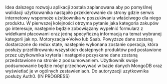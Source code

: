Idea dalszego rozwoju aplikacji została zaplanowana aby po pomyślnej walidacji użytkowanika nastąpiło przekierowanie do strony gdzie serwis internetowy wspomoże użytkownika w poszukiwaniu właściwego dla niego produktu. W pierwszej kolejności otrzyma pytanie jaka kategoria zakupów go interesuje, następnie będzie zobowiązany wypełnić formularz z widełkami płacowami oraz jedną specyficzną informacją na temat wybranej kategorii jak np. Motoryzacja=>Volvo lub Saab. Powyższe dane zostaną dostarczone do redux state, następnie wykonana zostanie operacja, która posłuży przefiltrowaniu wszystkich dostępnych produktów pod postawione przez użytkownika kryteria i następnie pozyskane dane zostaną przedstawione na stronie z podsumowaniem. Użytkownik swoje podsumowanie będzie mógł przechowywać w bazie danych MongoDB oraz wyświetlać je w ogólnych zestawieniach. Do autoryzacji uzytkownika posłuży Auth0. (IN PROGRESS)
